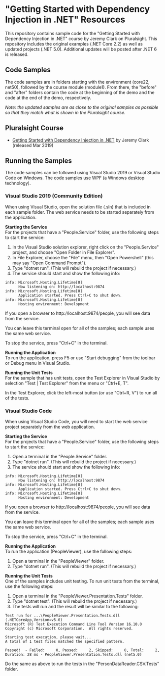 # "Getting Started with Dependency Injection in .NET" Resources
This repository contains sample code for the "Getting Started with Dependency Injection in .NET" course by Jeremy Clark on Pluralsight. This repository includes the original examples (.NET Core 2.2) as well as updated projects (.NET 5.0). Additional updates will be posted after .NET 6 is released.  

## Code Samples
The code samples are in folders starting with the environment (core22, net50), followed by the course module (module1). From there, the "before" and "after" folders contain the code at the beginning of the demo and the code at the end of the demo, respectively.  

*Note: the updated samples are as close to the original samples as possible so that they match what is shown in the Pluralsight course.*

## Pluralsight Course
* [Getting Started with Dependency Injection in .NET](http://www.pluralsight.com/courses/using-dependency-injection-on-ramp) by Jeremy Clark (released Mar 2019)  

## Running the Samples  
The code samples can be followed using Visual Studio 2019 or Visual Studio Code on Windows. The code samples use WPF (a Windows desktop technology).

### Visual Studio 2019 (Community Edition)
When using Visual Studio, open the solution file (.sln) that is included in each sample folder. The web service needs to be started separately from the application.

**Starting the Service**  
For the projects that have a "People.Service" folder, use the following steps to start the service:

1. In the Visual Studio solution explorer, right click on the "People.Service" project, and choose "Open Folder in File Explorer".
2. In File Explorer, choose the "File" menu, then "Open Powershell" (this may say "Open Command Prompt").
3. Type "dotnet run". (This will rebuild the project if necessary.)
4. The service should start and show the following info:
```
info: Microsoft.Hosting.Lifetime[0]
      Now listening on: http://localhost:9874
info: Microsoft.Hosting.Lifetime[0]
      Application started. Press Ctrl+C to shut down.
info: Microsoft.Hosting.Lifetime[0]
      Hosting environment: Development
```

If you open a browser to http://localhost:9874/people, you will see data from the service.

You can leave this terminal open for all of the samples; each sample uses the same web service.

To stop the service, press "Ctrl+C" in the terminal.

**Running the Application**  
To run the application, press F5 or use "Start debugging" from the toolbar or Debug menu in Visual Studio.

**Running the Unit Tests**  
For the sample that has unit tests, open the Test Explorer in Visual Studio by selection "Test | Test Explorer" from the menu or "Ctrl+E, T".

In the Test Explorer, click the left-most button (or use "Ctrl+R, V") to run all of the tests.

### Visual Studio Code
When using Visual Studio Code, you will need to start the web service project separately from the web application.

**Starting the Service**  
For the projects that have a "People.Service" folder, use the following steps to start the service:

1. Open a terminal in the "People.Service" folder.
2. Type "dotnet run". (This will rebuild the project if necessary.)
3. The service should start and show the following info:
```
info: Microsoft.Hosting.Lifetime[0]
      Now listening on: http://localhost:9874
info: Microsoft.Hosting.Lifetime[0]
      Application started. Press Ctrl+C to shut down.
info: Microsoft.Hosting.Lifetime[0]
      Hosting environment: Development
```

If you open a browser to http://localhost:9874/people, you will see data from the service.

You can leave this terminal open for all of the samples; each sample uses the same web service.

To stop the service, press "Ctrl+C" in the terminal.

**Running the Application**  
To run the application (PeopleViewer), use the following steps:

1. Open a terminal in the "PeopleViewer" folder.
2. Type "dotnet run". (This will rebuild the project if necessary.)

**Running the Unit Tests**  
One of the samples includes unit testing. To run unit tests from the terminal, use the following steps:

1. Open a terminal in the "PeopleViewer.Presentation.Tests" folder.
2. Type "dotnet test". (This will rebuild the project if necessary.)
3. The tests will run and the result will be similar to the following:
```
Test run for ...\PeopleViewer.Presentation.Tests.dll (.NETCoreApp,Version=v5.0)
Microsoft (R) Test Execution Command Line Tool Version 16.10.0
Copyright (c) Microsoft Corporation.  All rights reserved.

Starting test execution, please wait...
A total of 1 test files matched the specified pattern.

Passed!  - Failed:     0, Passed:     2, Skipped:     0, Total:     2, Duration: 28 ms - PeopleViewer.Presentation.Tests.dll (net5.0)
```

Do the same as above to run the tests in the "PersonDataReader.CSV.Tests" folder.

